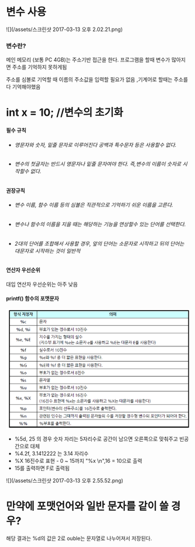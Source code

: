 # 변수 사용

![](/assets/스크린샷 2017-03-13 오후 2.02.21.png)

### 변수란?

메인 메모리 \(보통 PC 4GB\)는 주소기반 접근을 한다. 프로그램을 할때 변수가 많아지면 주소를 기억하지 못하게됨

주소를 심볼로 기억할 때 이름의 주소값을 입력할 필요가 없음 ,기계어로 할때는 주소를 다 기억해야했음

# int x = 10; //변수의 초기화

#### 필수 규칙

* ###### 영문자와 숫자, 밑줄 문자로 이루어진다 공백과 특수문자 등은 사용할수 없다.
* ###### 변수의 첫글자는 반드시 영문자나 밑줄 문자여야 한다. 즉,변수의 이름이 숫자로 시작할수 없다.

#### 권장규칙

* ###### 변수 이름, 함수 이름 등의 심볼은 직관적으로 기억하기 쉬운 이름을 고른다.
* ###### 변수나 함수의 이름을 지을 때는 해당하는 기능을 연상할수 있는 단어를 선택한다.
* ###### 2대의 단어를 조합해서 사용할 경우,  앞의 단어는 소문자로 시작하고 뒤의 단어는 대문자로 시작하는 것이 일반적

#### 연산자 우선순위

대입 연산자 우선순위는 아주 낮음

#### printf\(\) 함수의 포맷문자

![](/assets/1.png)

* %5d, 25 의 경우 숫자 자리는 5자리수로 공간이 남으면 오른쪽으로 맞춰주고 빈공간으로 대체
* %4.2f, 3.1412222 는   3.14 자리수 
* %X 16진수로 표현 - 0 ~ 15까지 "%x \n",16 = 10으로 출력 
*  15를 출력하면 F로 출력됨 

![](/assets/스크린샷 2017-03-13 오후 2.55.52.png)

# 만약에 포맷언어와 일반 문자를 같이 쓸 경우?

해당 결과는 %d의 값은 2로 ouble는 문자열로 나누어져서 저장된다.

 

